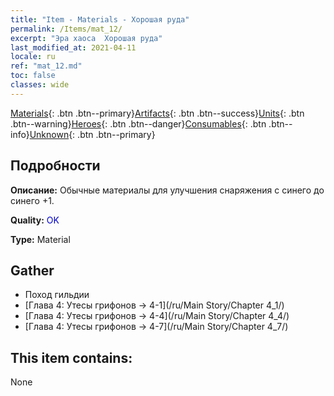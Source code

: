 ```yaml
---
title: "Item - Materials - Хорошая руда"
permalink: /Items/mat_12/
excerpt: "Эра хаоса  Хорошая руда"
last_modified_at: 2021-04-11
locale: ru
ref: "mat_12.md"
toc: false
classes: wide
---
```

 [Materials](/ru/Items/){: .btn .btn--primary}[Artifacts](/ru/Items/Artifacts/){: .btn .btn--success}[Units](/ru/Items/Units/){: .btn .btn--warning}[Heroes](/ru/Items/Heroes/){: .btn .btn--danger}[Consumables](/ru/Items/Consumables/){: .btn .btn--info}[Unknown](/ru/Items/Unknown/){: .btn .btn--primary}

## Подробности
 **Описание:** Обычные материалы для улучшения снаряжения c синего до синего +1.

 **Quality:** <span style="color: #0000CD">OK</span>

 **Type:** Material

## Gather

*    Поход гильдии 
*    [Глава 4: Утесы грифонов -> 4-1](/ru/Main Story/Chapter 4_1/) 
*    [Глава 4: Утесы грифонов -> 4-4](/ru/Main Story/Chapter 4_4/) 
*    [Глава 4: Утесы грифонов -> 4-7](/ru/Main Story/Chapter 4_7/) 

## This item contains:

  None


